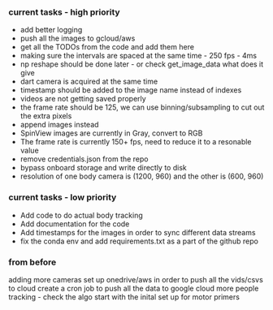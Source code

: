 ### current tasks - high priority
- add better logging
- push all the images to gcloud/aws
- get all the TODOs from the code and add them here
- making sure the intervals are spaced at the same time - 250 fps - 4ms
- np reshape should be done later - or check get_image_data what does it give
- dart camera is acquired at the same time 
- timestamp should be added to the image name instead of indexes
- videos are not getting saved properly
- the frame rate should be 125, we can use binning/subsampling to cut out the extra pixels
- append images instead 
- SpinView images are currently in Gray, convert to RGB
- The frame rate is currently 150+ fps, need to reduce it to a resonable value
- remove credentials.json from the repo
- bypass onboard storage and write directly to disk
- resolution of one body camera is (1200, 960) and the other is (600, 960)


### current tasks - low priority
- Add code to do actual body tracking
- Add documentation for the code
- Add timestamps for the images in order to sync different data streams
- fix the conda env and add requirements.txt as a part of the github repo 

### from before
adding more cameras
set up onedrive/aws in order to push all the vids/csvs to cloud
create a cron job to push all the data to google cloud
more people tracking - check the algo 
start with the inital set up for motor primers